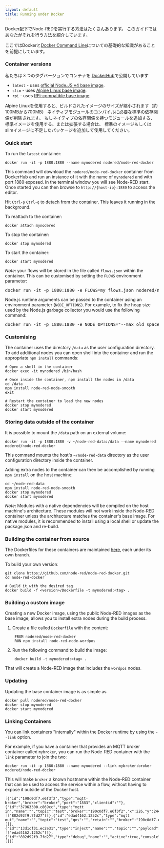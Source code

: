 ```yaml
---
layout: default
title: Running under Docker
---
```



Docker配下でNode-REDを実行する方法はたくさんあります。
このガイドではあなたがそれを行う方法を紹介しています。

ここではDockerと[Docker Command Line](https://docs.docker.com/reference/commandline/cli/)についての基礎的な知識があることを前提にしています。


### Container versions

私たちは３つのタグバージョンでコンテナを
[DockerHub](https://hub.docker.com/r/nodered/node-red-docker/)で公開しています

- `latest` - uses [official Node.JS v4 base image](https://hub.docker.com/_/node/).
- `slim` - uses [Alpine Linux base image](https://hub.docker.com/r/mhart/alpine-node/).
- `rpi` - uses [RPi-compatible base image](https://hub.docker.com/r/hypriot/rpi-node/).

Alpine Linuxを使用すると、ビルドされたイメージのサイズが縮小されます（約100MBから700MB）
ネイティブモジュールのコンパイルに必要な標準の依存関係が削除されます。
もしネイティブの依存関係を持つモジュールを追加する、標準イメージを使用する、または拡張する場合は、
標準のイメージもしくはslimイメージに不足したパッケージを追加して使用してください。


### Quick start

To run the `latest` container:

    docker run -it -p 1880:1880 --name mynodered nodered/node-red-docker

This command will download the `nodered/node-red-docker` container from DockerHub
and run an instance of it with the name of `mynodered` and with port 1880 exposed.
In the terminal window you will see Node-RED start. Once started you can then
browse to `http://{host-ip}:1880` to access the editor.

Hit `Ctrl-p` `Ctrl-q` to detach from the container. This leaves it running in the
background.

To reattach to the container:

    docker attach mynodered

To stop the container:

    docker stop mynodered

To start the container:

    docker start mynodered


<div class="doc-callout">
<p><em>Note</em>: your flows will be stored in the file called <code>flows.json</code>
within the container. This can be customised by setting the <code>FLOWS</code>
environment parameter:
</p>
<pre>docker run -it -p 1880:1880 -e FLOWS=my_flows.json nodered/node-red-docker</pre>
<p>Node.js runtime arguments can be passed to the container using an environment parameter (<code>NODE_OPTIONS</code>). For example, to fix the heap size used by the Node.js garbage collector you would use the following command:
</p>
<pre>docker run -it -p 1880:1880 -e NODE_OPTIONS="--max_old_space_size=128" nodered/node-red-docker</pre>
</div>


### Customising

The container uses the directory `/data` as the user configuration directory. To
add additional nodes you can open shell into the container and run the appropriate
`npm install` commands:

    # Open a shell in the container
    docker exec -it mynodered /bin/bash

    # Once inside the container, npm install the nodes in /data
    cd /data
    npm install node-red-node-smooth
    exit

    # Restart the container to load the new nodes
    docker stop mynodered
    docker start mynodered

### Storing data outside of the container

It is possible to mount the `/data` path on an external volume:

    docker run -it -p 1880:1880 -v ~/node-red-data:/data --name mynodered nodered/node-red-docker

This command mounts the host's `~/node-red-data` directory as the user configuration directory inside the container.

Adding extra nodes to the container can then be accomplished by running `npm install`
on the host machine:

    cd ~/node-red-data
    npm install node-red-node-smooth
    docker stop mynodered
    docker start mynodered

<div class="doc-callout">
<p><em>Note</em>: Modules with a native dependencies will be compiled on the host
machine's architecture. These modules will not work inside the Node-RED
container unless the architecture matches the container's base image. For native
modules, it is recommended to install using a local shell or update the
package.json and re-build.</p></div>


### Building the container from source

The Dockerfiles for these containers are maintained [here](https://github.com/node-red/node-red-docker), each under its own branch.

To build your own version:

    git clone https://github.com/node-red/node-red-docker.git
    cd node-red-docker

    # Build it with the desired tag
    docker build -f <version>/Dockerfile -t mynodered:<tag> .


### Building a custom image

Creating a new Docker image, using the public Node-RED images as the base image,
allows you to install extra nodes during the build process.

1. Create a file called `Dockerfile` with the content:

        FROM nodered/node-red-docker
        RUN npm install node-red-node-wordpos

2. Run the following command to build the image:

        docker build -t mynodered:<tag> .

That will create a Node-RED image that includes the `wordpos` nodes.

### Updating

Updating the base container image is as simple as

    docker pull nodered/node-red-docker
    docker stop mynodered
    docker start mynodered

### Linking Containers

You can link containers "internally" within the Docker runtime by using the
`--link` option.

For example, if you have a container that provides an MQTT broker container called `mybroker`, you can run the Node-RED container with the `link` parameter to join the
two:

    docker run -it -p 1880:1880 --name mynodered --link mybroker:broker nodered/node-red-docker

This will make `broker` a known hostname within the Node-RED container that can be
used to access the service within a flow, without having to expose it outside
of the Docker host.

    [{"id":"190c0df7.e6f3f2","type":"mqtt-broker","broker":"broker","port":"1883","clientid":""},{"id":"37963300.c869cc","type":"mqtt in","name":"","topic":"test","broker":"190c0df7.e6f3f2","x":226,"y":244,"z":"f34f9922.0cb068","wires":[["802d92f9.7fd27"]]},{"id":"edad4162.1252c","type":"mqtt out","name":"","topic":"test","qos":"","retain":"","broker":"190c0df7.e6f3f2","x":453,"y":135,"z":"f34f9922.0cb068","wires":[]},{"id":"13d1cf31.ec2e31","type":"inject","name":"","topic":"","payload":"","payloadType":"date","repeat":"","crontab":"","once":false,"x":226,"y":157,"z":"f34f9922.0cb068","wires":[["edad4162.1252c"]]},{"id":"802d92f9.7fd27","type":"debug","name":"","active":true,"console":"false","complete":"false","x":441,"y":261,"z":"f34f9922.0cb068","wires":[]}]
